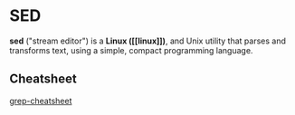 # SED 
**sed** ("stream editor") is a **Linux ([[linux]])**, and Unix utility that parses and transforms text, using a simple, compact programming language.


## Cheatsheet
[grep-cheatsheet](https://quickref.me/grep)